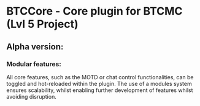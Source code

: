 # BTCCore - Core plugin for BTCMC (Lvl 5 Project)

## Alpha version:
### Modular features:
All core features, such as the MOTD or chat control functionalities, can be toggled and hot-reloaded within the plugin. The use of a modules system ensures scalability, whilst enabling further development of features whilst avoiding disruption.
